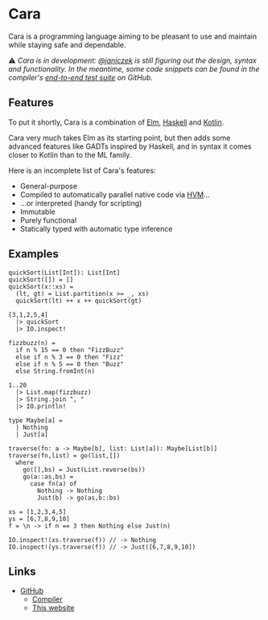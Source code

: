 # Cara

Cara is a programming language aiming to be pleasant to use and maintain while
staying safe and dependable.

⚠️ _Cara is in development: [@janiczek](https://github.com/Janiczek) is still
figuring out the design, syntax and functionality. In the meantime, some code
snippets can be found in the compiler's [end-to-end test
suite](https://github.com/cara-lang/compiler/tree/main/end-to-end-tests) on
GitHub._

## Features

To put it shortly, Cara is a combination of [Elm](https://elm-lang.org),
[Haskell](https://www.haskell.org) and [Kotlin](https://kotlinlang.org).

Cara very much takes Elm as its starting point, but then adds some advanced
features like GADTs inspired by Haskell, and in syntax it comes closer to
Kotlin than to the ML family.

Here is an incomplete list of Cara's features:

* General-purpose
* Compiled to automatically parallel native code via [HVM](https://github.com/Kindelia/hvm)...
* ...or interpreted (handy for scripting)
* Immutable
* Purely functional
* Statically typed with automatic type inference

## Examples

```
quickSort(List[Int]): List[Int]
quickSort([]) = []
quickSort(x::xs) =
  (lt, gt) = List.partition(x >= _, xs)
  quickSort(lt) ++ x ++ quickSort(gt)

[3,1,2,5,4]
  |> quickSort
  |> IO.inspect!
```

```
fizzbuzz(n) =
  if n % 15 == 0 then "FizzBuzz"
  else if n % 3 == 0 then "Fizz"
  else if n % 5 == 0 then "Buzz"
  else String.fromInt(n)

1..20
  |> List.map(fizzbuzz)
  |> String.join ", "
  |> IO.println!
```

```
type Maybe[a] =
  | Nothing
  | Just[a]

traverse(fn: a -> Maybe[b], list: List[a]): Maybe[List[b]]
traverse(fn,list) = go(list,[])
  where
    go([],bs) = Just(List.reverse(bs))
    go(a::as,bs) = 
      case fn(a) of
        Nothing -> Nothing
        Just(b) -> go(as,b::bs)

xs = [1,2,3,4,5]
ys = [6,7,8,9,10]
f = \n -> if n == 3 then Nothing else Just(n)

IO.inspect!(xs.traverse(f)) // -> Nothing
IO.inspect!(ys.traverse(f)) // -> Just([6,7,8,9,10])
```

## Links

* [GitHub](https://github.com/cara-lang/)
    * [Compiler](https://github.com/cara-lang/compiler/)
    * [This website](https://github.com/cara-lang/website/)
